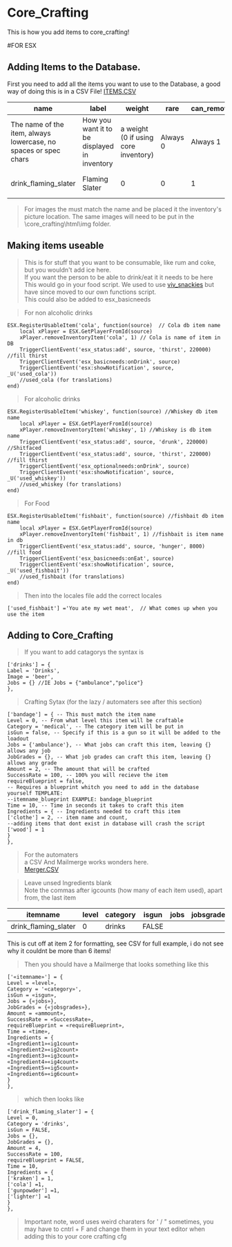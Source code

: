 # Core_Crafting

This is how you add items to core_crafting!  

#FOR ESX

## Adding Items to the Database.  

First you need to add all the items you want to use to the Database, a good way of doing this is in a CSV File! 
[ITEMS.CSV](docs/items.csv)  


| name                                                            | label                                        | weight                               | rare     | can\_remove | degrade\_modifier | unique   | description      | x                   | y | category                |
| --------------------------------------------------------------- | -------------------------------------------- | ------------------------------------ | -------- | ----------- | ----------------- | -------- | ---------------- | ------------------- | - | ----------------------- |
| The name of the item, always lowercase, no spaces or spec chars | How you want it to be displayed in inventory | a weight (0 if using core inventory) | Always 0 | Always 1    | Best set to 1     | Always 0 | opt discription  | Core inventroy Size |   | Core inventory category |
| drink\_flaming\_slater                                          | Flaming Slater                               | 0                                    | 0        | 1           | 1                 | 0        | Boom Peepo Drunk | 1                   | 1 | drinks                  |

> For images the must match the name and be placed it the inventory's picture location. The same images will need to be put in the \core_crafting\html\img folder.

## Making items useable  


>This is for stuff that you want to be consumable, like rum and coke, but you wouldn't add ice here.  
If you want the person to be able to drink/eat it it needs to be here  
This would go in your food script. We used to use [viv_snackies](https://github.com/Vivi4n/viv_snackies) but have since moved to our own functions script.  
This could also be added to esx_basicneeds


> For non alcoholic drinks 
```
ESX.RegisterUsableItem('cola', function(source)  // Cola db item name
    local xPlayer = ESX.GetPlayerFromId(source)
    xPlayer.removeInventoryItem('cola', 1) // Cola is name of item in DB
    TriggerClientEvent('esx_status:add', source, 'thirst', 220000) //fill thirst 
    TriggerClientEvent('esx_basicneeds:onDrink', source)
    TriggerClientEvent('esx:showNotification', source, _U('used_cola')) 
    //used_cola (for translations)  
end)  
```
> For alcoholic drinks  
```
ESX.RegisterUsableItem('whiskey', function(source) //Whiskey db item name
    local xPlayer = ESX.GetPlayerFromId(source)
    xPlayer.removeInventoryItem('whiskey', 1) //Whiskey is db item name
    TriggerClientEvent('esx_status:add', source, 'drunk', 220000) //Shitfaced 
    TriggerClientEvent('esx_status:add', source, 'thirst', 220000) //fill thirst
    TriggerClientEvent('esx_optionalneeds:onDrink', source)
    TriggerClientEvent('esx:showNotification', source, _U('used_whiskey')) 
    //used_whiskey (for translations)
end)  
```
> For Food  
```
ESX.RegisterUsableItem('fishbait', function(source) //fishbait db item name 
    local xPlayer = ESX.GetPlayerFromId(source)
    xPlayer.removeInventoryItem('fishbait', 1) //fishbait is item name in db
    TriggerClientEvent('esx_status:add', source, 'hunger', 8000) //fill food
    TriggerClientEvent('esx_basicneeds:onEat', source)
    TriggerClientEvent('esx:showNotification', source, _U('used_fishbait')) 
    //used_fishbait (for translations)
end)
```

> Then into the locales file add the correct locales  
```
['used_fishbait'] ='You ate my wet meat',  // What comes up when you use the item
```  
## Adding to Core_Crafting

> If you want to add catagorys the syntax is

```
['drinks'] = {
Label = 'Drinks',
Image = 'beer',
Jobs = {} //IE Jobs = {"ambulance","police"}
},
```

> Crafting Sytax (for the lazy / automaters see after this section)

```
['bandage'] = { -- This must match the item name
Level = 0, -- From what level this item will be craftable
Category = 'medical', -- The category item will be put in
isGun = false, -- Specify if this is a gun so it will be added to the loadout
Jobs = {'ambulance'}, -- What jobs can craft this item, leaving {} allows any job
JobGrades = {}, -- What job grades can craft this item, leaving {} allows any grade
Amount = 2, -- The amount that will be crafted
SuccessRate = 100, -- 100% you will recieve the item
requireBlueprint = false, 
-- Requires a blueprint whitch you need to add in the database yourself TEMPLATE: 
--itemname_blueprint EXAMPLE: bandage_blueprint
Time = 10, -- Time in seconds it takes to craft this item
Ingredients = { -- Ingredients needed to craft this item
['clothe'] = 2, -- item name and count, 
--adding items that dont exist in database will crash the script
['wood'] = 1
}
},
```  

> For the automaters  
a CSV And Mailmerge works wonders here.  
[Merger.CSV](docs/merger.csv)  

> Leave unsed Ingredients blank  
Note the commas after igcounts (how many of each item used), apart from, the last item 

| itemname               | level | category | isgun | jobs | jobsgrades | ammount | SuccessRate | requireBlueprint | time | Ingredient1    | ig1count | Ingredient2  | ig2count |
| ---------------------- | ----- | -------- | ----- | ---- | ---------- | ------- | ----------- | ---------------- | ---- | -------------- | -------- | ------------ | -------- |
| drink\_flaming\_slater | 0     | drinks   | FALSE |      |            | 4       | 100         | FALSE            | 10   | \['kraken'\] = | 1,       | \['cola'\] = | 1,       | 
This is cut off at item 2 for formatting, see CSV for full example, i do not see why it couldnt be more than 6 items!




> Then you should have a Mailmerge that looks something like this

```
['«itemname»'] = {
Level = «level»,
Category = '«category»',
isGun = «isgun»,
Jobs = {«jobs»},
JobGrades = {«jobsgrades»},
Amount = «ammount»,
SuccessRate = «SuccessRate»,
requireBlueprint = «requireBlueprint», 
Time = «time», 
Ingredients = {
«Ingredient1»«ig1count»
«Ingredient2»«ig2count»
«Ingredient3»«ig3count»
«Ingredient4»«ig4count»
«Ingredient5»«ig5count»
«Ingredient6»«ig6count»
}
},
```

>which then looks like

```
['drink_flaming_slater'] = {
Level = 0,
Category = 'drinks',
isGun = FALSE,
Jobs = {},
JobGrades = {},
Amount = 4,
SuccessRate = 100,
requireBlueprint = FALSE, 
Time = 10,
Ingredients = {
['kraken'] = 1,
['cola'] =1,
['gunpowder'] =1,
['lighter'] =1
}
},

```

> Important note, word uses weird charaters for ' / " sometimes, you may have to cntrl + F and change them in your text editor when adding this to your core crafting cfg